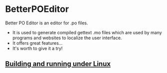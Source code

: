 # BetterPOEditor

Better PO Editor is an editor for .po files.
- It is used to generate compiled gettext .mo files which are used by many programs and websites to localize the user interface.
- It offers great features...
- It's worth to give it a try!

## [Building and running under Linux](src-mono/README.md)
